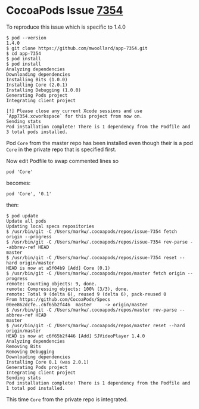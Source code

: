 #  CocoaPods Issue [7354](https://github.com/CocoaPods/CocoaPods/issues/7354)
To reproduce this issue which is specific to 1.4.0

```
$ pod --version
1.4.0
$ git clone https://github.com/mwoollard/app-7354.git
$ cd app-7354
$ pod install
$ pod install
Analyzing dependencies
Downloading dependencies
Installing Bits (1.0.0)
Installing Core (2.0.1)
Installing Debugging (1.0.0)
Generating Pods project
Integrating client project

[!] Please close any current Xcode sessions and use `App7354.xcworkspace` for this project from now on.
Sending stats
Pod installation complete! There is 1 dependency from the Podfile and 3 total pods installed.
```
Pod `Core` from the master repo has been installed even though their is a pod `Core` in the private repo that is specified first.

Now edit Podfile to swap commented lines so

```
pod 'Core'
```
becomes:

```
pod 'Core', '0.1'
```
then:

```
$ pod update
Update all pods
Updating local specs repositories
$ /usr/bin/git -C /Users/markw/.cocoapods/repos/issue-7354 fetch origin --progress
$ /usr/bin/git -C /Users/markw/.cocoapods/repos/issue-7354 rev-parse --abbrev-ref HEAD
master
$ /usr/bin/git -C /Users/markw/.cocoapods/repos/issue-7354 reset --hard origin/master
HEAD is now at a5f04b9 [Add] Core (0.1)
$ /usr/bin/git -C /Users/markw/.cocoapods/repos/master fetch origin --progress
remote: Counting objects: 9, done.
remote: Compressing objects: 100% (3/3), done.
remote: Total 9 (delta 6), reused 9 (delta 6), pack-reused 0
From https://github.com/CocoaPods/Specs
00ee862dcfe..c6f65b2f446  master     -> origin/master
$ /usr/bin/git -C /Users/markw/.cocoapods/repos/master rev-parse --abbrev-ref HEAD
master
$ /usr/bin/git -C /Users/markw/.cocoapods/repos/master reset --hard origin/master
HEAD is now at c6f65b2f446 [Add] SJVideoPlayer 1.4.0
Analyzing dependencies
Removing Bits
Removing Debugging
Downloading dependencies
Installing Core 0.1 (was 2.0.1)
Generating Pods project
Integrating client project
Sending stats
Pod installation complete! There is 1 dependency from the Podfile and 1 total pod installed.
```
This time `Core` from the private repo is integrated.




